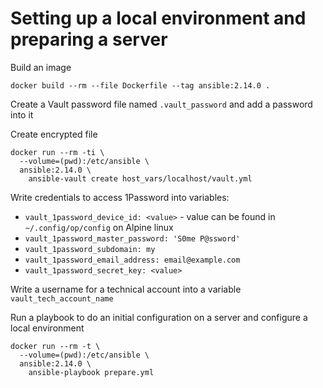 # Setting up a local environment and preparing a server

Build an image
```fish
docker build --rm --file Dockerfile --tag ansible:2.14.0 .
```

Create a Vault password file named `.vault_password` and add a password into it

Create encrypted file
```fish
docker run --rm -ti \
  --volume=(pwd):/etc/ansible \
  ansible:2.14.0 \
    ansible-vault create host_vars/localhost/vault.yml
```

Write credentials to access 1Password into variables:
  - `vault_1password_device_id: <value>` - value can be found in `~/.config/op/config` on Alpine linux
  - `vault_1password_master_password: 'S0me P@ssword'`
  - `vault_1password_subdomain: my`
  - `vault_1password_email_address: email@example.com`
  - `vault_1password_secret_key: <value>`

Write a username for a technical account into a variable `vault_tech_account_name`

Run a playbook to do an initial configuration on a server and configure a local environment
```fish
docker run --rm -t \
  --volume=(pwd):/etc/ansible \
  ansible:2.14.0 \
    ansible-playbook prepare.yml
```
